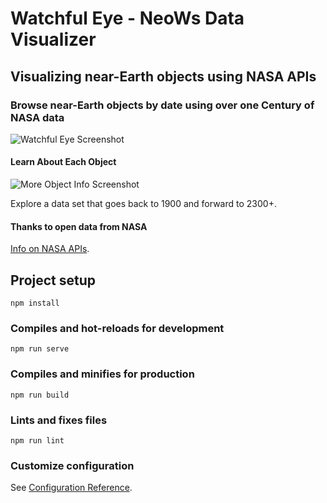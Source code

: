 # Watchful Eye - NeoWs Data Visualizer
## Visualizing near-Earth objects using NASA APIs

### Browse near-Earth objects by date using over one Century of NASA data
![Watchful Eye Screenshot](https://i.ibb.co/S7FGPTD/Screen-Shot-2021-08-29-at-12-07-51-AM.png)

#### Learn About Each Object
![More Object Info Screenshot](https://i.ibb.co/g4gGqqz/Screen-Shot-2021-08-29-at-12-10-26-AM.png)

Explore a data set that goes back to 1900 and forward to 2300+.

#### Thanks to open data from NASA
[Info on NASA APIs](https://api.nasa.gov/).

## Project setup
```
npm install
```

### Compiles and hot-reloads for development
```
npm run serve
```

### Compiles and minifies for production
```
npm run build
```

### Lints and fixes files
```
npm run lint
```

### Customize configuration
See [Configuration Reference](https://cli.vuejs.org/config/).
